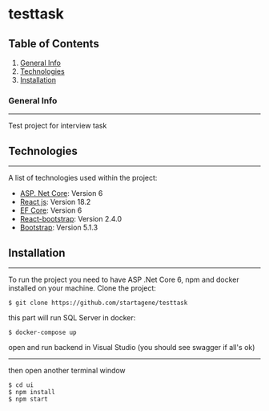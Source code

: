 # testtask

## Table of Contents
1. [General Info](#general-info)
2. [Technologies](#technologies)
3. [Installation](#installation)
### General Info
***
Test project for interview task
## Technologies
***
A list of technologies used within the project:
* [ASP. Net Core](https://docs.microsoft.com/en-us/aspnet/core/release-notes/aspnetcore-6.0?view=aspnetcore-6.0): Version 6 
* [React js](https://reactjs.org/): Version 18.2
* [EF Core](https://docs.microsoft.com/en-us/ef/core/): Version 6
* [React-bootstrap](https://react-bootstrap.github.io/): Version 2.4.0
* [Bootstrap](https://getbootstrap.com/): Version 5.1.3
## Installation
***
To run the project you need to have ASP .Net Core 6, npm and docker installed on your machine.
Clone the project:
```
$ git clone https://github.com/startagene/testtask
```

this part will run SQL Server in docker:
```
$ docker-compose up
```
open and run backend in Visual Studio (you should see swagger if all's ok)

***
then open another terminal window
```
$ cd ui
$ npm install
$ npm start
```
